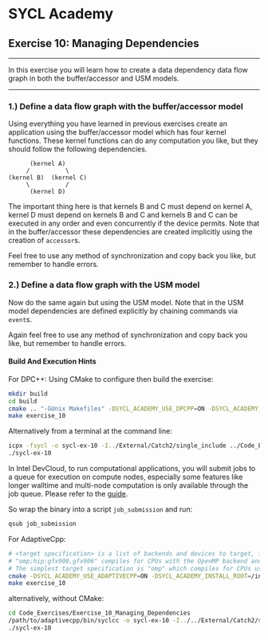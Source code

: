 # SYCL Academy

## Exercise 10: Managing Dependencies
---

In this exercise you will learn how to create a data dependency data flow graph
in both the buffer/accessor and USM models.

---

### 1.) Define a data flow graph with the buffer/accessor model

Using everything you have learned in previous exercises create an application
using the buffer/accessor model which has four kernel functions. These kernel
functions can do any computation you like, but they should follow the following
dependencies.

          (kernel A)
         /          \
    (kernel B)  (kernel C)
         \          /
          (kernel D)

The important thing here is that kernels B and C must depend on kernel A, kernel
D must depend on kernels B and C and kernels B and C can be executed in any
order and even concurrently if the device permits. Note that in the
buffer/accessor these dependencies are created implicitly using the creation of
`accessor`s.

Feel free to use any method of synchronization and copy back you like, but
remember to handle errors.

### 2.) Define a data flow graph with the USM model

Now do the same again but using the USM model. Note that in the USM model
dependencies are defined explicitly by chaining commands via `event`s.

Again feel free to use any method of synchronization and copy back you like,
but remember to handle errors.

#### Build And Execution Hints

For DPC++:
Using CMake to configure then build the exercise:
```sh
mkdir build
cd build
cmake .. "-GUnix Makefiles" -DSYCL_ACADEMY_USE_DPCPP=ON -DSYCL_ACADEMY_ENABLE_SOLUTIONS=OFF -DCMAKE_C_COMPILER=icx -DCMAKE_CXX_COMPILER=icpx
make exercise_10
```
Alternatively from a terminal at the command line:
```sh
icpx -fsycl -o sycl-ex-10 -I../External/Catch2/single_include ../Code_Exercises/Exercise_10_Managing_Dependencies/source.cpp
./sycl-ex-10
```
In Intel DevCloud, to run computational applications, you will submit jobs to a queue for execution on compute nodes,
especially some features like longer walltime and multi-node computation is only available through the job queue.
Please refer to the [guide][devcloud-job-submission].

So wrap the binary into a script `job_submission` and run:
```sh
qsub job_submission
```

For AdaptiveCpp:
```sh
# <target specification> is a list of backends and devices to target, for example
# "omp;hip:gfx900,gfx906" compiles for CPUs with the OpenMP backend and for AMD Vega 10 (gfx900) and Vega 20 (gfx906) GPUs using the HIP backend.
# The simplest target specification is "omp" which compiles for CPUs using the OpenMP backend.
cmake -DSYCL_ACADEMY_USE_ADAPTIVECPP=ON -DSYCL_ACADEMY_INSTALL_ROOT=/insert/path/to/adaptivecpp -DADAPTIVECPP_TARGETS="<target specification>" ..
make exercise_10 
```
alternatively, without CMake:
```sh
cd Code_Exercises/Exercise_10_Managing_Dependencies
/path/to/adaptivecpp/bin/syclcc -o sycl-ex-10 -I../../External/Catch2/single_include --adaptivecpp-targets="<target specification>" source.cpp
./sycl-ex-10
```

[devcloud-job-submission]: https://devcloud.intel.com/oneapi/documentation/job-submission/
